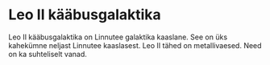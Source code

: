 # Leo II kääbusgalaktika

Leo II kääbusgalaktika on Linnutee galaktika kaaslane. See on üks kahekümne
neljast Linnutee kaaslasest. Leo II tähed on metallivaesed. Need on ka
suhteliselt vanad.
